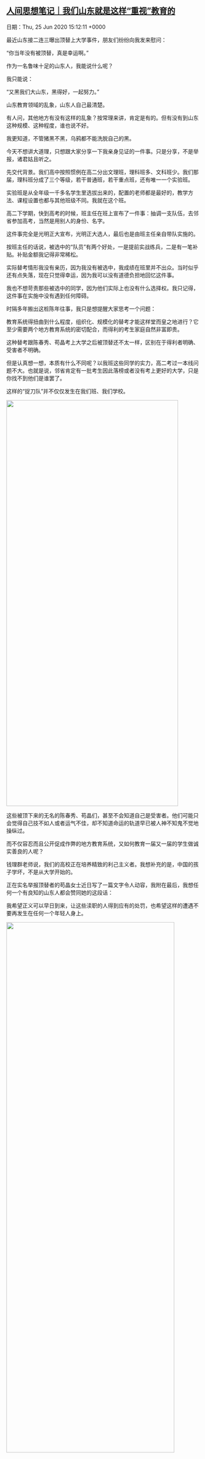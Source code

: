 [人间思想笔记｜我们山东就是这样“重视”教育的](https://chinadigitaltimes.net/chinese/2020/06/%e4%ba%ba%e9%97%b4%e6%80%9d%e6%83%b3%e7%ac%94%e8%ae%b0%ef%bd%9c%e6%88%91%e4%bb%ac%e5%b1%b1%e4%b8%9c%e5%b0%b1%e6%98%af%e8%bf%99%e6%a0%b7%e9%87%8d%e8%a7%86%e6%95%99%e8%82%b2%e7%9a%84/)
------
日期：Thu, 25 Jun 2020 15:12:11 +0000

<p>最近山东接二连三曝出顶替上大学事件，朋友们纷纷向我发来慰问：</p><p>“你当年没有被顶替，真是幸运啊。”</p><p>作为一名鲁味十足的山东人，我能说什么呢？</p><p>我只能说：</p><p>“又黑我们大山东，黑得好，一起努力。”</p><p>山东教育领域的乱象，山东人自己最清楚。</p><p>有人问，其他地方有没有这样的乱象？按常理来讲，肯定是有的。但有没有到山东这种规模、这种程度，谁也说不好。</p><p>我更知道，不管猪黑不黑，乌鸦都不能洗脱自己的黑。</p><p>今天不想讲大道理，只想跟大家分享一下我亲身见证的一件事。只是分享，不是举报，诸君姑且听之。</p><p>先交代背景。我们高中按照惯例在高二分出文理班，理科班多、文科班少。我们那届，理科班分成了三个等级，若干普通班，若干重点班，还有唯一一个实验班。</p><p>实验班是从全年级一千多名学生里选拔出来的，配置的老师都是最好的，教学方法、课程设置也都与其他班级不同。我就在这个班。</p><p>高二下学期，快到高考的时候，班主任在班上宣布了一件事：抽调一支队伍，去邻省参加高考，当然是用别人的身份、名字。</p><p>这件事完全是光明正大宣布，光明正大选人，最后也是由班主任亲自带队实施的。</p><p>按班主任的话说，被选中的“队员”有两个好处，一是提前实战练兵，二是有一笔补贴。补贴金额我记得非常稀松。</p><p>实际替考情形我没有亲历，因为我没有被选中，我成绩在班里并不出众。当时似乎还有点失落，现在只觉得幸运，因为我可以没有道德负担地回忆这件事。</p><p>我也不想苛责那些被选中的同学，因为他们实际上也没有什么选择权。我只记得，这件事在实施中没有遇到任何障碍。</p><p>时隔多年搬出这桩陈年往事，我只是想提醒大家思考一个问题：</p><p>教育系统得扭曲到什么程度，组织化、规模化的替考才能这样堂而皇之地进行？它至少需要两个地方教育系统的密切配合，而得利的考生家庭自然非富即贵。</p><p>这种替考跟陈春秀、苟晶考上大学之后被顶替还不太一样，区别在于得利者明确、受害者不明确。</p><p>但是认真想一想，本质有什么不同呢？以我班这些同学的实力，高二考过一本线问题不大。也就是说，邻省肯定有一批考生因此落榜或者没有考上更好的大学，只是你找不到他们是谁罢了。</p><p>这样的“捉刀队”并不仅仅发生在我们班、我们学校。</p><p><img class="aligncenter wp-image-648353" src="https://chinadigitaltimes.net/chinese/files/2020/06/山东高考.jpeg" alt="" width="450" height="1063" srcset="https://chinadigitaltimes.net/chinese/files/2020/06/山东高考.jpeg 793w, https://chinadigitaltimes.net/chinese/files/2020/06/山东高考-127x300.jpeg 127w, https://chinadigitaltimes.net/chinese/files/2020/06/山东高考-433x1024.jpeg 433w, https://chinadigitaltimes.net/chinese/files/2020/06/山东高考-768x1815.jpeg 768w, https://chinadigitaltimes.net/chinese/files/2020/06/山东高考-650x1536.jpeg 650w" sizes="(max-width: 450px) 100vw, 450px" /></p><p>这些被顶下来的无名的陈春秀、苟晶们，甚至不会知道自己是受害者。他们可能只会觉得自己技不如人或者运气不佳，却不知道命运的轨道早已被人神不知鬼不觉地操纵过。</p><p>而不仅容忍而且公开促成作弊的地方教育系统，又如何教育一届又一届的学生做诚实善良的人呢？</p><p>钱理群老师说，我们的高校正在培养精致的利己主义者。我想补充的是，中国的孩子学坏，不是从大学开始的。</p><p>正在实名举报顶替者的苟晶女士近日写了一篇文字令人动容，我附在最后，我想任何一个有良知的山东人都会赞同她的这段话：</p><p>我希望正义可以早日到来，让这些渎职的人得到应有的处罚，也希望这样的遭遇不要再发生在任何一个年轻人身上。</p><p><img class="aligncenter size-full wp-image-648354" src="https://chinadigitaltimes.net/chinese/files/2020/06/山东高考2.jpeg" alt="" width="440" height="1389" srcset="https://chinadigitaltimes.net/chinese/files/2020/06/山东高考2.jpeg 440w, https://chinadigitaltimes.net/chinese/files/2020/06/山东高考2-95x300.jpeg 95w, https://chinadigitaltimes.net/chinese/files/2020/06/山东高考2-324x1024.jpeg 324w" sizes="(max-width: 440px) 100vw, 440px" /></p><p>&nbsp;</p>
